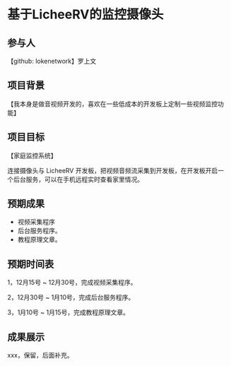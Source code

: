 # 基于LicheeRV的监控摄像头

## 参与人

【github: lokenetwork】罗上文

## 项目背景

【我本身是做音视频开发的，喜欢在一些低成本的开发板上定制一些视频监控功能】

## 项目目标

【家庭监控系统】

连接摄像头与 LicheeRV 开发板，把视频音频流采集到开发板，在开发板开启一个后台服务，可以在手机远程实时查看家里情况。

## 预期成果

* 视频采集程序
* 后台服务程序。
* 教程原理文章。

## 预期时间表

1，12月15号 ~ 12月30号，完成视频采集程序。

2，12月30号 ~ 1月10号，完成后台服务程序。

3，1月10号 ~ 1月15号，完成教程原理文章。

## 成果展示

xxx，保留，后面补充。
